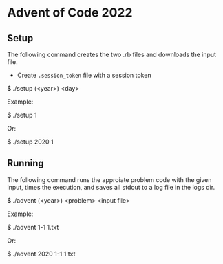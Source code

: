 # Advent of Code 2022

## Setup

 The following command creates the two .rb files and downloads the input file.

 * Create `.session_token` file with a session token

  $ ./setup (\<year\>) \<day\>

Example:

  $ ./setup 1

Or:

  $ ./setup 2020 1

## Running

  The following command runs the approiate problem code with the given input,
  times the execution, and saves all stdout to a log file in the logs dir.

  $ ./advent (\<year\>) \<problem\> \<input file\>

Example:

  $ ./advent 1-1 1.txt

Or:

  $ ./advent 2020 1-1 1.txt
